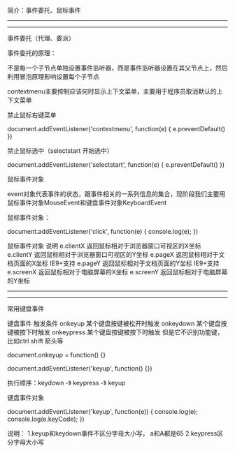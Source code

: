 
简介：事件委托、鼠标事件


****************************************************************************************** 
****************************************************************************************** 

事件委托（代理、委派）

事件委托的原理：

不是每一个子节点单独设置事件监听器，而是事件监听器设置在其父节点上，然后利用冒泡原理影响设置每个子节点



contextmenu主要控制应该何时显示上下文菜单，主要用于程序员取消默认的上下文菜单

禁止鼠标右键菜单

document.addEventListener('contextmenu', function(e) {
  e.preventDefault()
})



禁止鼠标选中（selectstart 开始选中）

document.addEventListener('selectstart', function(e) {
  e.preventDefault()
})





鼠标事件对象

event对象代表事件的状态，跟事件相关的一系列信息的集合，现阶段我们主要用鼠标事件对象MouseEvent和键盘事件对象KeyboardEvent

鼠标事件对象：

document.addEventListener('click', function(e) {
  console.log(e);
})


鼠标事件对象 说明
e.clientX 返回鼠标相对于浏览器窗口可视区的X坐标
e.clientY 返回鼠标相对于浏览器窗口可视区的Y坐标
e.pageX 返回鼠标相对于文档页面的X坐标 IE9+支持
e.pageY  返回鼠标相对于文档页面的Y坐标 IE9+支持
e.screenX  返回鼠标相对于电脑屏幕的X坐标
e.screenY 返回鼠标相对于电脑屏幕的Y坐标

--------------------------------------------------------------------------------

--------------------------------------------------------------------------------


常用键盘事件

键盘事件  触发条件
onkeyup 某个键盘按键被松开时触发
onkeydown 某个键盘按键被按下时触发
onkeypress 某个键盘按键被按下时触发 但是它不识别功能键，比如ctrl shift 箭头等

document.onkeyup = function() {}

document.addEventListener('keyup', function() {})

执行顺序：keydown -》 keypress -》 keyup                 
                 

键盘事件对象

document.addEventListener('keyup', function(e)) {
  console.log(e);
  console.log(e.keyCode);
})



说明：
1.keyup和keydown事件不区分字母大小写， a和A都是65
2.keypress区分字母大小写

                   
                  
                
                 
